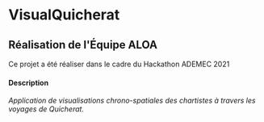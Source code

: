 # VisualQuicherat

## Réalisation de l'Équipe ALOA

Ce projet a été réaliser dans le cadre du Hackathon ADEMEC 2021

#### Description

*Application de visualisations chrono-spatiales des chartistes à travers les voyages de Quicherat.*